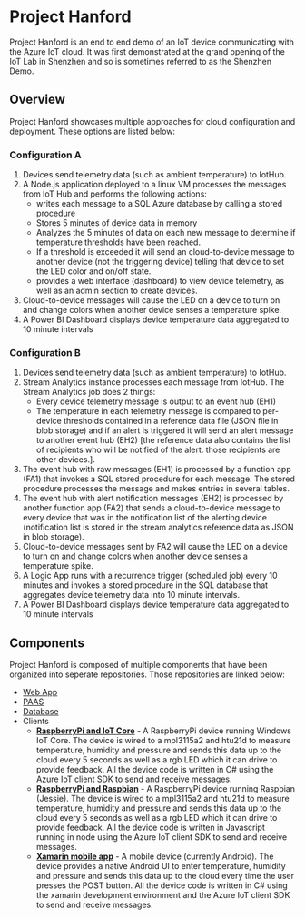 # Project Hanford
Project Hanford is an end to end demo of an IoT device communicating with the Azure IoT cloud. It was first demonstrated at the grand opening of the IoT Lab in Shenzhen and so is sometimes referred to as the Shenzhen Demo.

## Overview

Project Hanford showcases multiple approaches for cloud configuration and deployment. These options are listed below:

### Configuration A

1. Devices send telemetry data (such as ambient temperature) to IotHub.
2. A Node.js application deployed to a linux VM processes the messages from IoT Hub and performs the following actions:
	* writes each message to a SQL Azure database by calling a stored procedure
	* Stores 5 minutes of device data in memory
	* Analyzes the 5 minutes of data on each new message to determine if temperature thresholds have been reached.
	* If a threshold is exceeded it will send an cloud-to-device message to another device (not the triggering device) telling that device to set the LED color and on/off state.
	* provides a web interface (dashboard) to view device telemetry, as well as an admin section to create devices.
3. Cloud-to-device messages will cause the LED on a device to turn on and change colors when another device senses a temperature spike.
4. A Power BI Dashboard displays device temperature data aggregated to 10 minute intervals

### Configuration B

1. Devices send telemetry data (such as ambient temperature) to IotHub.
2. Stream Analytics instance processes each message from IotHub. The Stream Analytics job does 2 things:
	* Every device telemetry message is output to an event hub (EH1)
	* The temperature in each telemetry message is compared to per-device thresholds contained in a reference data file (JSON file in blob storage) and if an alert is triggered it will send an alert message to another event hub (EH2) [the reference data also contains the list of recipients who will be notified of the alert. those recipients are other devices.].
3. The event hub with raw messages (EH1) is processed by a function app (FA1) that invokes a SQL stored procedure for each message. The stored procedure processes the message and makes entries in several tables.
4. The event hub with alert notification messages (EH2) is processed by another function app (FA2) that sends a cloud-to-device message to every device that was in the notification list of the alerting device (notification list is stored in the stream analytics reference data as JSON in blob storage).
5. Cloud-to-device messages sent by FA2 will cause the LED on a device to turn on and change colors when another device senses a temperature spike.
6. A Logic App runs with a recurrence trigger (scheduled job) every 10 minutes and invokes a stored procedure in the SQL database that aggregates device telemetry data into 10 minute intervals.
7. A Power BI Dashboard displays device temperature data aggregated to 10 minute intervals


## Components

Project Hanford is composed of multiple components that have been organized into seperate repositories. Those repositories are linked below:

- [Web App](https://github.com/Redcley/iotil-hanford-webapp)
- [PAAS](https://github.com/Redcley/iotil-hanford-paas)
- [Database](https://github.com/Redcley/iotil-hanford-database)
- Clients
  - [**RaspberryPi and IoT Core**](https://github.com/Redcley/iotil-hanford-rpi-core) - A RaspberryPi device running Windows IoT Core. The device is wired to a mpl3115a2 and htu21d to measure temperature, humidity and pressure and sends this data up to the cloud every 5 seconds as well as a rgb LED which it can drive to provide feedback. All the device code is written in C# using the Azure IoT client SDK to send and receive messages.
  - [**RaspberryPi and Raspbian**](https://github.com/Redcley/iotil-hanford-rpi-raspian) - A RaspberryPi device running Raspbian (Jessie). The device is wired to a mpl3115a2 and htu21d to measure temperature, humidity and pressure and sends this data up to the cloud every 5 seconds as well as a rgb LED which it can drive to provide feedback. All the device code is written in Javascript running in node using the Azure IoT client SDK to send and receive messages.
  - [**Xamarin mobile app**](https://github.com/Redcley/iotil-hanford-mobile) - A mobile device (currently Android). The device provides a native Android UI to enter temperature, humidity and pressure and sends this data up to the cloud every time the user presses the POST button. All the device code is written in C# using the xamarin development environment and the Azure IoT client SDK to send and receive messages.

